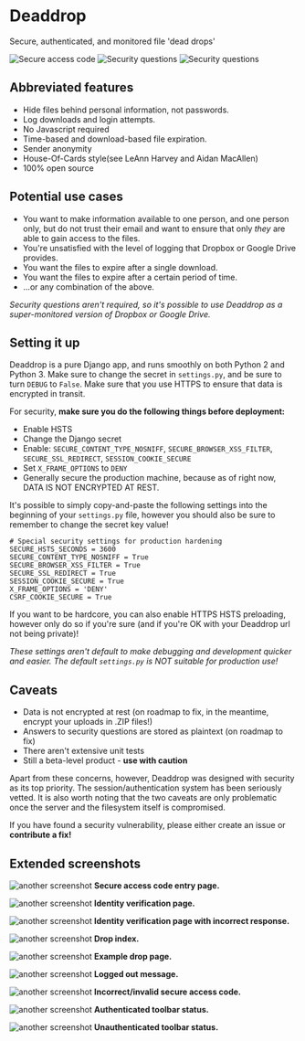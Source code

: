 # Deaddrop
Secure, authenticated, and monitored file 'dead drops'

![Secure access code](images/1.png)
![Security questions](images/2.png)
![Security questions](images/5.png)

## Abbreviated features
* Hide files behind personal information, not passwords.
* Log downloads and login attempts.
* No Javascript required
* Time-based and download-based file expiration.
* Sender anonymity
* House-Of-Cards style(see LeAnn Harvey and Aidan MacAllen)
* 100% open source

## Potential use cases
* You want to make information available to one person, and one person only, but do not trust their email and want to ensure that only *they* are able to gain access to the files.
* You're unsatisfied with the level of logging that Dropbox or Google Drive provides.
* You want the files to expire after a single download.
* You want the files to expire after a certain period of time.
* ...or any combination of the above.

*Security questions aren't required, so it's possible to use Deaddrop as a super-monitored version of Dropbox or Google Drive.*

## Setting it up
Deaddrop is a pure Django app, and runs smoothly on both Python 2 and Python 3. Make sure to change the secret in `settings.py`, and be sure to turn `DEBUG` to `False`. Make sure that you use HTTPS to ensure that data is encrypted in transit.

For security, **make sure you do the following things before deployment:**
* Enable HSTS
* Change the Django secret
* Enable: `SECURE_CONTENT_TYPE_NOSNIFF`, `SECURE_BROWSER_XSS_FILTER`, `SECURE_SSL_REDIRECT`, `SESSION_COOKIE_SECURE`
* Set `X_FRAME_OPTIONS` to `DENY`
* Generally secure the production machine, because as of right now, DATA IS NOT ENCRYPTED AT REST.

It's possible to simply copy-and-paste the following settings into the beginning of your `settings.py` file, however you should also be sure to remember to change the secret key value!

```
# Special security settings for production hardening
SECURE_HSTS_SECONDS = 3600
SECURE_CONTENT_TYPE_NOSNIFF = True
SECURE_BROWSER_XSS_FILTER = True
SECURE_SSL_REDIRECT = True
SESSION_COOKIE_SECURE = True
X_FRAME_OPTIONS = 'DENY'
CSRF_COOKIE_SECURE = True
```

If you want to be hardcore, you can also enable HTTPS HSTS preloading, however only do so if you're sure (and if you're OK with your Deaddrop url not being private)!

*These settings aren't default to make debugging and development quicker and easier. The default `settings.py` is NOT suitable for production use!*

## Caveats
* Data is not encrypted at rest (on roadmap to fix, in the meantime, encrypt your uploads in .ZIP files!)
* Answers to security questions are stored as plaintext (on roadmap to fix)
* There aren't extensive unit tests
* Still a beta-level product - **use with caution**

Apart from these concerns, however, Deaddrop was designed with security as its top priority. The session/authentication system has been seriously vetted. It is also worth noting that the two caveats are only problematic once the server and the filesystem itself is compromised.

If you have found a security vulnerability, please either create an issue or **contribute a fix!**

## Extended screenshots
![another screenshot](images/1.png)
**Secure access code entry page.**

![another screenshot](images/2.png)
**Identity verification page.**

![another screenshot](images/4.png)
**Identity verification page with incorrect response.**

![another screenshot](images/5.png)
**Drop index.**

![another screenshot](images/6.png)
**Example drop page.**

![another screenshot](images/9.png)
**Logged out message.**

![another screenshot](images/10.png)
**Incorrect/invalid secure access code.**

![another screenshot](images/7.png)
**Authenticated toolbar status.**

![another screenshot](images/8.png)
**Unauthenticated toolbar status.**
